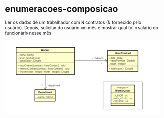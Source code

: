 # enumeracoes-composicao
Ler os dados de um trabalhador com N contratos (N fornecido pelo usuário). Depois, solicitar
do usuário um mês e mostrar qual foi o salário do funcionário nesse mês







![unums](https://github.com/Gabriel-Duarte10/enumeracoes-composicao/blob/master/enums.PNG)
